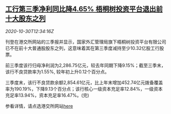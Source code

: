 <!--1604064203000-->
[工行第三季净利同比降4.65% 梧桐树投资平台退出前十大股东之列](https://cn.reuters.com/article/china-icbc-q3-profit-1030-idCNKBS27F1T0)
------

<div><i>2020-10-30T12:34:16Z</i></div><p>刊登在港交所网站的三季报并显示，国家外汇管理局旗下梧桐树投资平台有限公司已不在前十大普通股股东之列，这意味着其在第三季度减持至少10.32亿股工行股票。</p><p>前三季度该行归母净利润为2,286.75亿元，较去年同期下降9.15%；截至三季末，该行不良贷款率为1.55%, 较年初上升0.12个百分点。</p><p>三季度末，该行不良贷款余额2,854.61亿元，比上年末增加452.74亿元拨备覆盖率为190.19%，下降9.13个百分点；该行核心一级资本充足率12.84%，一级资本充足率13.94%，资本充足率16.47%。(完)</p><p>参看详情，请点选港交所网站<a href="https://www1.hkexnews.hk/listedco/listconews/sehk/2020/1030/2020103000912_c.pdf">here</a></p>
